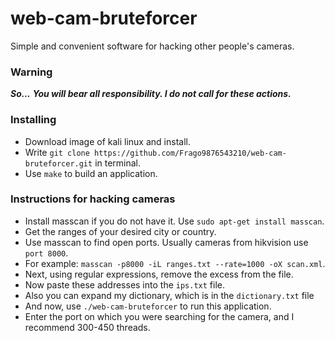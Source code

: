 # web-cam-bruteforcer

Simple and convenient software for hacking other people's cameras.

### Warning
***So...***
***You will bear all responsibility. I do not call for these actions.***

### Installing
* Download image of kali linux and install.
* Write `git clone https://github.com/Frago9876543210/web-cam-bruteforcer.git` in terminal.
* Use `make` to build an application.

### Instructions for hacking cameras
* Install masscan if you do not have it. Use `sudo apt-get install masscan`.
* Get the ranges of your desired city or country.
* Use masscan to find open ports. Usually cameras from hikvision use `port 8000`.
* For example: `masscan -p8000 -iL ranges.txt --rate=1000 -oX scan.xml`.
* Next, using regular expressions, remove the excess from the file.
* Now paste these addresses into the `ips.txt` file.
* Also you can expand my dictionary, which is in the `dictionary.txt` file
* And now, use `./web-cam-bruteforcer` to run this application.
* Enter the port on which you were searching for the camera, and I recommend 300-450 threads.
